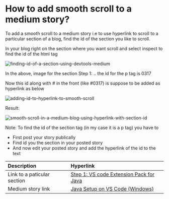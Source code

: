 # How to add smooth scroll to a medium story?

To add a smooth scroll to a medium story i.e to use hyperlink to scroll to a particular section of a blog, find the id of the section you like to scroll.

In your blog right on the section where you want scroll and select inspect to find the id of the html tag

![finding-id-of-a-section-using-devtools-medium](https://github.com/AmuthesWaran/how-tos/assets/79437368/c620e7d4-b4b6-45be-8edd-b8f5b29e975d)

In the above, image for the section Step 1: .. the id for the p tag is 0317

Now this id along with # in the front (like #0317) is suppose to be added as hyperlink as below


![adding-id-to-hyperlink-to-smooth-scroll](https://github.com/AmuthesWaran/how-tos/assets/79437368/1adb1b54-4f56-40c1-b1b4-2e95286dcfa1)


Result:

![smooth-scroll-in-a-medium-blog-using-hyperlink-with-section-id](https://github.com/AmuthesWaran/how-tos/assets/79437368/a3aff945-e3a0-4a31-bdf7-7f709e2dc777)


Note: To find the id of the section tag (in my case it is a p tag) you have to
* First post your story publically
* Find id you the section in your posted story
* And now edit your posted story and add the hyperlink of the id to the text

| Description  | Hyperlink |
|:---|:---|
| Link to a paticular section | [Step 1: VS code Extension Pack for Java](https://medium.com/@amutheswaran/java-setup-on-vs-code-windows-4747964402b7#0317) |
| Medium story link  |[Java Setup on VS Code (Windows)](https://medium.com/@amutheswaran/java-setup-on-vs-code-windows-4747964402b7) |
